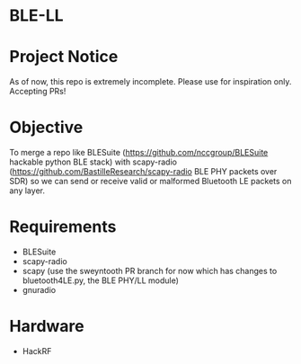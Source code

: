 # BLE-LL

# Project Notice
As of now, this repo is extremely incomplete. Please use for inspiration only. Accepting PRs!

# Objective
To merge a repo like BLESuite (https://github.com/nccgroup/BLESuite hackable python BLE stack) with scapy-radio (https://github.com/BastilleResearch/scapy-radio BLE PHY packets over SDR) so we can send or receive valid or malformed Bluetooth LE packets on any layer.

# Requirements
- BLESuite
- scapy-radio
- scapy (use the sweyntooth PR branch for now which has changes to bluetooth4LE.py, the BLE PHY/LL module)
- gnuradio

# Hardware
- HackRF
